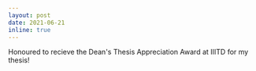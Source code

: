 ```yaml
---
layout: post
date: 2021-06-21
inline: true
---
```

Honoured to recieve the Dean's Thesis Appreciation Award at IIITD for my thesis!